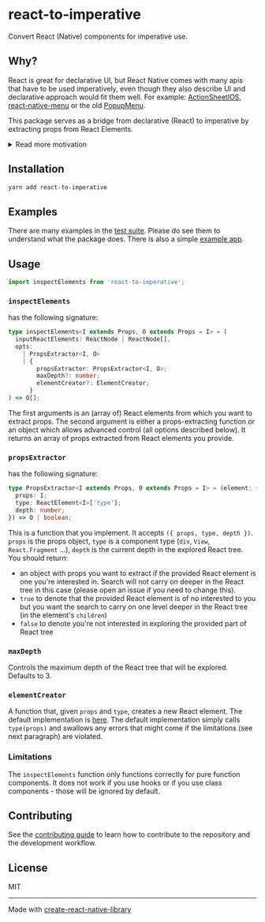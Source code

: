 # react-to-imperative

Convert React (Native) components for imperative use.

## Why?

React is great for declarative UI, but React Native comes with many apis that have to be used imperatively, even though they also describe UI and declarative approach would fit them well.
For example: [ActionSheetIOS](https://reactnative.dev/docs/next/actionsheetios), [react-native-menu](https://github.com/react-native-menu/menu) or the old [PopupMenu](https://github.com/facebook/react-native/blob/6fa51e0c47413b8886b0ed04e4b909ca12b2717c/Libraries/ReactNative/NativeUIManager.js#L112).

This package serves as a bridge from declarative (React) to imperative by extracting props from React Elements.

<details>
  <summary>Read more motivation</summary>

Consider an example: In order to pass the right params to the imperative api of `ActionSheet`, you'll have to create array of string for the button titles. That can get quite tedious, for example:

```tsx
const titles: Array<string> = [];
if (user.isAdmin) {
  titles.push('Delete');
}
if (user.isModerator) {
  titles.push('Ban');
}
if (user.isAuthor) {
  titles.push('Edit');
}

showActionSheetWithOptions(
  {
    options: labels,
  },
  (selectedIndex) => {
    if (buttonIndex === 0) {
      // delete
    } else if (buttonIndex === 1) {
      // ban
    } else if (buttonIndex === 2) {
      // edit
    }
  }
);
```

Notice how we have a mutated array, the not-too-explicit relation between the `selectedIndex` and the corresponding `labels`, and multiple `if`s. We could refactor and make the code better, but it would still be imperative.

Let's take a look at how this could look when rendered with React Native. You'll notice that the code is cleaner: no need to mutate arrays, there is no hidden relationship between the `selectedIndex` and the corresponding `labels`, and there are no `if` statements.

```tsx
const buttonElements = (
  <>
    {user.isAdmin && (
      <Button
        title="Delete"
        onPress={() => {
          // delete
        }}
      />
    )}
    {user.isModerator && (
      <Button
        title="Ban"
        onPress={() => {
          // ban
        }}
      />
    )}
    {user.isAuthor && (
      <Button
        title="Edit"
        onPress={() => {
          // edit
        }}
      />
    )}
  </>
);
```

This package aims to combine the two approaches, because the second one is cleaner and easier to read but we still need to use the imperative apis of React Native.

With `react-to-imperative`, the code would look like this:

```tsx
const extractedProps = inspectElements(buttonElements, ({ props, type }) => {
  if (type === React.Fragment) {
    // if the element is a Fragment, return true to continue traversing deeper. The children (Buttons) will be covered by the next iteration.
    return true;
  }
  if (type === Button) {
    // we're interested in the titles and onPress handlers
    return { title: props.title, onPress: props.onPress };
  }
  return false; // ignore other components
});
const titles = extractedProps.map((props) => props.title);

showActionSheetWithOptions(
  {
    options: titles,
  },
  (selectedIndex) => {
    if (selectedIndex === undefined) {
      return;
    }
    const onPress = extractedProps[selectedIndex]?.onPress;
    onPress?.();
  }
);
```

</details>

## Installation

```sh
yarn add react-to-imperative
```

## Examples

There are many examples in the [test suite](./src/__tests__/index.test.tsx). Please do see them to understand what the package does. There is also a simple [example app](./example/src/App.tsx).

## Usage

```ts
import inspectElements from 'react-to-imperative';
```

### `inspectElements`

has the following signature:

```ts
type inspectElements<I extends Props, O extends Props = I> = (
  inputReactElements: ReactNode | ReactNode[],
  opts:
    | PropsExtractor<I, O>
    | {
        propsExtractor: PropsExtractor<I, O>;
        maxDepth?: number;
        elementCreator?: ElementCreator;
      }
) => O[];
```

The first arguments is an (array of) React elements from which you want to extract props. The second argument is either a props-extracting function or an object which allows advanced control (all options described below). It returns an array of props extracted from React elements you provide.

### `propsExtractor`

has the following signature:

```ts
type PropsExtractor<I extends Props, O extends Props = I> = (element: {
  props: I;
  type: ReactElement<I>['type'];
  depth: number;
}) => O | boolean;
```

This is a function that you implement. It accepts `({ props, type, depth })`. `props` is the props object, `type` is a component type (`div`, `View`, `React.Fragment` ...), `depth` is the current depth in the explored React tree. You should return:

- an object with props you want to extract if the provided React element is one you're interested in. Search will not carry on deeper in the React tree in this case (please open an issue if you need to change this).
- `true` to denote that the provided React element is of no interested to you but you want the search to carry on one level deeper in the React tree (in the element's `children`)
- `false` to denote you're not interested in exploring the provided part of React tree

### `maxDepth`

Controls the maximum depth of the React tree that will be explored. Defaults to 3.

### `elementCreator`

A function that, given `props` and `type`, creates a new React element. The default implementation is [here](./src/index.ts#L103). The default implementation simply calls `type(props)` and swallows any errors that might come if the limitations (see next paragraph) are violated.

### Limitations

The `inspectElements` function only functions correctly for pure function components. It does not work if you use hooks or if you use class components - those will be ignored by default.

## Contributing

See the [contributing guide](CONTRIBUTING.md) to learn how to contribute to the repository and the development workflow.

## License

MIT

---

Made with [create-react-native-library](https://github.com/callstack/react-native-builder-bob)
